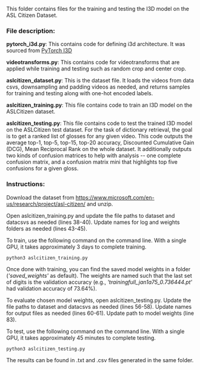This folder contains files for the training and testing the I3D model on the ASL Citizen Dataset.  

### File description:

**pytorch_i3d.py**: This contains code for defining i3d architecture. It was sourced from [PyTorch I3D](https://github.com/piergiaj/pytorch-i3d)

**videotransforms.py**: This contains code for videotransforms that are applied while training and testing such as random crop and center crop.

**aslcitizen_dataset.py**: This is the dataset file. It loads the videos from data csvs, downsampling and padding videos as needed, and returns samples for training and testing along with one-hot encoded labels.

**aslcitizen_training.py**: This file contains code to train an I3D model on the ASLCitizen dataset. 

**aslcitizen_testing.py**: This file contains code to test the trained I3D model on the ASLCitizen test dataset. For the task of dictionary retrieval, the goal is to get a ranked list of glosses for any given video. This code outputs the average top-1, top-5, top-15, top-20 accuracy, Discounted Cumulative Gain (DCG), Mean Reciprocal Rank on the whole dataset. It additionally outputs two kinds of confusion matrices to help with analysis -- one complete confusion matrix, and a confusion matrix mini that highlights top five confusions for a given gloss.

### Instructions:

Download the dataset from https://www.microsoft.com/en-us/research/project/asl-citizen/ and unzip. 

Open aslcitizen_training.py and update the file paths to dataset and datacsvs as needed (lines 38-40). Update names for log and weights folders as needed (lines 43-45). 

To train, use the following command on the command line. With a single GPU, it takes approximately 3 days to complete training. 
```
python3 aslcitizen_training.py 
```
Once done with training, you can find the saved model weights in a folder (*'saved_weights'* as default). The weights are named such that the last set of digits is the validation accuracy (e.g., *'trainingfull_jan1a75_0.736444.pt'* had validation accuracy of 73.64%). 

To evaluate chosen model weights, open aslcitizen_testing.py. Update the file paths to dataset and datacsvs as needed (lines 56-58). Update names for output files as needed (lines 60-61). Update path to model weights (line 83). 

To test, use the following command on the command line. With a single GPU, it takes approximately 45 minutes to complete testing.
```
python3 aslcitizen_testing.py
```
The results can be found in .txt and .csv files generated in the same folder. 

